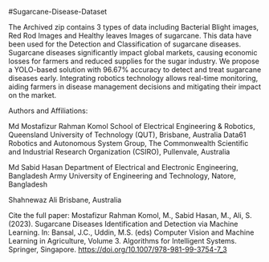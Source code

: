 #Sugarcane-Disease-Dataset

The Archived zip contains 3 types of data including Bacterial Blight images, Red Rod Images and Healthy leaves Images of sugarcane. This data have been used for the Detection and Classification of sugarcane diseases. Sugarcane diseases significantly impact global markets, causing economic losses for farmers and reduced supplies for the sugar industry. We propose a YOLO-based solution with 96.67% accuracy to detect and treat sugarcane diseases early. Integrating robotics technology allows real-time monitoring, aiding farmers in disease management decisions and mitigating their impact on the market.

Authors and Affiliations:

Md Mostafizur Rahman Komol
School of Electrical Engineering & Robotics, Queensland University of Technology (QUT), Brisbane, Australia
Data61 Robotics and Autonomous System Group, The Commonwealth Scientific and Industrial Research Organization (CSIRO), Pullenvale, Australia

Md Sabid Hasan
Department of Electrical and Electronic Engineering, Bangladesh Army University of Engineering and Technology, Natore, Bangladesh

Shahnewaz Ali
Brisbane, Australia


Cite the full paper: Mostafizur Rahman Komol, M., Sabid Hasan, M., Ali, S. (2023). Sugarcane Diseases Identification and Detection via Machine Learning. In: Bansal, J.C., Uddin, M.S. (eds) Computer Vision and Machine Learning in Agriculture, Volume 3. Algorithms for Intelligent Systems. Springer, Singapore. https://doi.org/10.1007/978-981-99-3754-7_3
